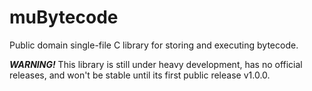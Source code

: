 # muBytecode
Public domain single-file C library for storing and executing bytecode.

***WARNING!*** This library is still under heavy development, has no official releases, and won't be stable until its first public release v1.0.0.
